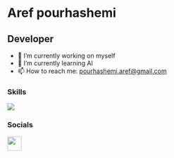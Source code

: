 
Aref pourhashemi
===============================

Developer
-----------------------------

- 🔭 I’m currently working on myself
- 🌱 I’m currently learning Al
- 📫 How to reach me: pourhashemi.aref@gmail.com


                  
### Skills
<p align="left">
  <img src="https://skillicons.dev/icons?i=py,php,vue,laravel,html,css" />
</p>
                    
### Socials
<p align="left">
  <a href="https://www.linkedin.com/in/aref-pourhashemi-29bb901a5" target="_blank" rel="noreferrer"><img src="https://skillicons.dev/icons?i=linkedin" width="32" height="32"></a>


